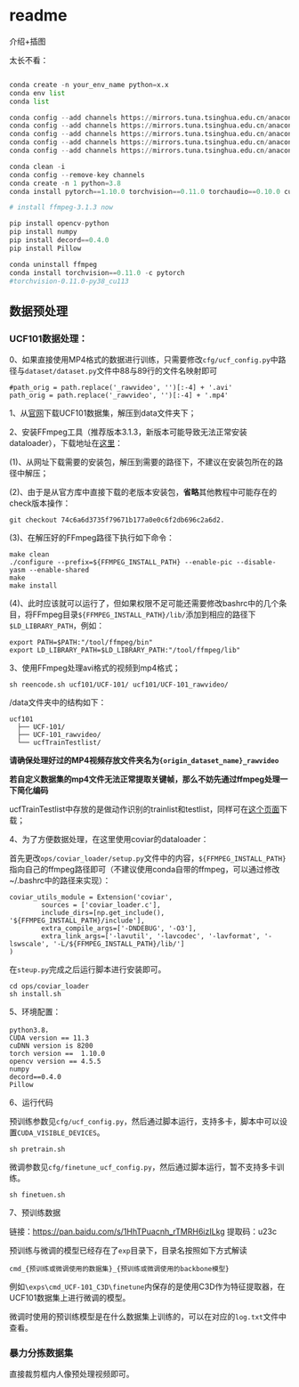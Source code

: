 # readme

介绍+插图

太长不看：

```python

conda create -n your_env_name python=x.x
conda env list
conda list

conda config --add channels https://mirrors.tuna.tsinghua.edu.cn/anaconda/pkgs/main
conda config --add channels https://mirrors.tuna.tsinghua.edu.cn/anaconda/pkgs/free
conda config --add channels https://mirrors.tuna.tsinghua.edu.cn/anaconda/pkgs/r
conda config --add channels https://mirrors.tuna.tsinghua.edu.cn/anaconda/pkgs/pro
conda config --add channels https://mirrors.tuna.tsinghua.edu.cn/anaconda/pkgs/msys2

conda clean -i
conda config --remove-key channels
conda create -n 1 python=3.8
conda install pytorch==1.10.0 torchvision==0.11.0 torchaudio==0.10.0 cudatoolkit=11.3 -c pytorch -c conda-forge

# install ffmpeg-3.1.3 now

pip install opencv-python
pip install numpy
pip install decord==0.4.0
pip install Pillow

conda uninstall ffmpeg
conda install torchvision==0.11.0 -c pytorch
#torchvision-0.11.0-py38_cu113
```



## 数据预处理

### UCF101数据处理：

0、如果直接使用MP4格式的数据进行训练，只需要修改```cfg/ucf_config.py```中路径与```dataset/dataset.py```文件中88与89行的文件名映射即可

```
#path_orig = path.replace('_rawvideo', '')[:-4] + '.avi'
path_orig = path.replace('_rawvideo', '')[:-4] + '.mp4'
```

1、从[官网](https://www.crcv.ucf.edu/datasets/human-actions/ucf101/UCF101.rar)下载UCF101数据集，解压到data文件夹下；

2、安装FFmpeg工具（推荐版本3.1.3，新版本可能导致无法正常安装dataloader），下载地址在[这里](http://www.ffmpeg.org/releases/)：

(1)、从网址下载需要的安装包，解压到需要的路径下，不建议在安装包所在的路径中解压；

(2)、由于是从官方库中直接下载的老版本安装包，**省略**其他教程中可能存在的check版本操作：

```
git checkout 74c6a6d3735f79671b177a0e0c6f2db696c2a6d2.
```

(3)、在解压好的FFmpeg路径下执行如下命令：

```
make clean
./configure --prefix=${FFMPEG_INSTALL_PATH} --enable-pic --disable-yasm --enable-shared
make
make install
```

(4)、此时应该就可以运行了，但如果权限不足可能还需要修改bashrc中的几个条目，将FFmpeg目录`${FFMPEG_INSTALL_PATH}/lib/`添加到相应的路径下`$LD_LIBRARY_PATH`，例如：

```
export PATH=$PATH:"/tool/ffmpeg/bin"
export LD_LIBRARY_PATH=$LD_LIBRARY_PATH:"/tool/ffmpeg/lib"
```

3、使用FFmpeg处理avi格式的视频到mp4格式；

```
sh reencode.sh ucf101/UCF-101/ ucf101/UCF-101_rawvideo/
```

/data文件夹中的结构如下：

```
ucf101
  ├── UCF-101/
  ├── UCF-101_rawvideo/
  └── ucfTrainTestlist/
```

**请确保处理好过的MP4视频存放文件夹名为```{origin_dataset_name}_rawvideo```**

**若自定义数据集的mp4文件无法正常提取关键帧，那么不妨先通过ffmpeg处理一下简化编码**

ucfTrainTestlist中存放的是做动作识别的trainlist和testlist，同样可在[这个页面](https://www.crcv.ucf.edu/wp-content/uploads/2019/03/UCF101TrainTestSplits-RecognitionTask.zip)下载；

4、为了方便数据处理，在这里使用coviar的dataloader：

首先更改`ops/coviar_loader/setup.py`文件中的内容，`${FFMPEG_INSTALL_PATH}`指向自己的ffmpeg路径即可（不建议使用conda自带的ffmpeg，可以通过修改~/.bashrc中的路径来实现）：

```
coviar_utils_module = Extension('coviar',
		sources = ['coviar_loader.c'],
		include_dirs=[np.get_include(), '${FFMPEG_INSTALL_PATH}/include'],
		extra_compile_args=['-DNDEBUG', '-O3'],
		extra_link_args=['-lavutil', '-lavcodec', '-lavformat', '-lswscale', '-L/${FFMPEG_INSTALL_PATH}/lib/']
)
```

在`steup.py`完成之后运行脚本进行安装即可。

```
cd ops/coviar_loader
sh install.sh
```

5、环境配置：

```
python3.8，
CUDA version == 11.3
cuDNN version is 8200
torch version ==  1.10.0
opencv version == 4.5.5
numpy
decord==0.4.0
Pillow
```

6、运行代码

预训练参数见`cfg/ucf_config.py`，然后通过脚本运行，支持多卡，脚本中可以设置`CUDA_VISIBLE_DEVICES`。

```
sh pretrain.sh
```

微调参数见`cfg/finetune_ucf_config.py`，然后通过脚本运行，暂不支持多卡训练。

```
sh finetuen.sh
```

7、预训练数据

链接：https://pan.baidu.com/s/1HhTPuacnh_rTMRH6izILkg  提取码：u23c

预训练与微调的模型已经存在了```exp```目录下，目录名按照如下方式解读

```
cmd_{预训练或微调使用的数据集}_{预训练或微调使用的backbone模型}
```

例如```\exps\cmd_UCF-101_C3D\finetune```内保存的是使用C3D作为特征提取器，在UCF101数据集上进行微调的模型。

微调时使用的预训练模型是在什么数据集上训练的，可以在对应的```log.txt```文件中查看。

### 暴力分拣数据集

直接裁剪框内人像预处理视频即可。
